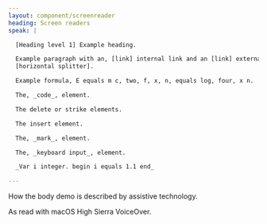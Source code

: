 ```yaml
---
layout: component/screenreader
heading: Screen readers
speak: |

  [Heading level 1] Example heading.

  Example paragraph with an, [link] internal link and an [link] external link.
  [horizontal splitter].

  Example formula, E equals m c, two, f, x, n, equals log, four, x n.

  The, _code_, element.

  The delete or strike elements.

  The insert element.

  The, _mark_, element.

  The, _keyboard input_, element.

  _Var i integer. begin i equals 1.1 end_

---
```



How the body demo is described by assistive technology.

As read with macOS High Sierra VoiceOver.
